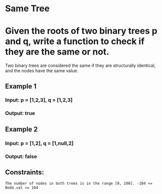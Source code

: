 # Same Tree

# Given the roots of two binary trees p and q, write a function to check if they are the same or not.

Two binary trees are considered the same if they are structurally identical, and the nodes have the same value.

## Example 1

### Input: p = [1,2,3], q = [1,2,3]
### Output: true

## Example 2

### Input: p = [1,2], q = [1,null,2]
### Output: false

## Constraints:

`
    The number of nodes in both trees is in the range [0, 100].
    -104 <= Node.val <= 104
`
